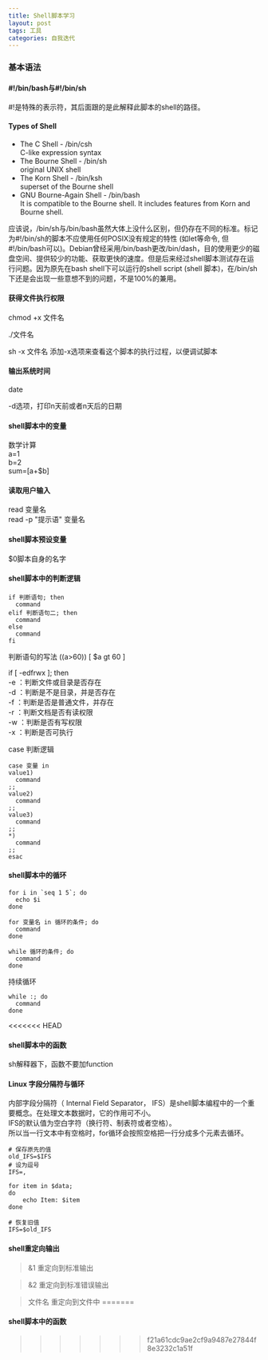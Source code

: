 ```yaml
---
title: Shell脚本学习
layout: post
tags: 工具
categories: 自我迭代
---
```

### 基本语法

#### #!/bin/bash与#!/bin/sh
 #!是特殊的表示符，其后面跟的是此解释此脚本的shell的路径。


#### Types of Shell
* The C Shell -  /bin/csh  
C-like expression syntax
* The Bourne Shell - /bin/sh  
original UNIX shell
* The Korn Shell - /bin/ksh  
superset of the Bourne shell
* GNU Bourne-Again Shell - /bin/bash  
It is compatible to the Bourne shell. It includes features from Korn 
and Bourne shell.

应该说，/bin/sh与/bin/bash虽然大体上没什么区别，但仍存在不同的标准。标记为#!/bin/sh的脚本不应使用任何POSIX没有规定的特性 (如let等命令, 但#!/bin/bash可以)。Debian曾经采用/bin/bash更改/bin/dash，目的使用更少的磁盘空间、提供较少的功能、获取更快的速度。但是后来经过shell脚本测试存在运行问题。因为原先在bash shell下可以运行的shell script (shell 脚本)，在/bin/sh下还是会出现一些意想不到的问题，不是100%的兼用。

#### 获得文件执行权限
chmod +x 文件名

./文件名

sh -x 文件名   添加-x选项来查看这个脚本的执行过程，以便调试脚本

#### 输出系统时间
date

-d选项，打印n天前或者n天后的日期

#### shell脚本中的变量

数学计算  
a=1  
b=2  
sum=$[$a+$b]

#### 读取用户输入
read 变量名  
read -p "提示语" 变量名  

#### shell脚本预设变量
$0脚本自身的名字

#### shell脚本中的判断逻辑
```shell
if 判断语句; then  
  command  
elif 判断语句二; then  
  command  
else  
  command  
fi
```

判断语句的写法
((a>60)) [ $a gt 60 ]

if [ -edfrwx ]; then  
-e ：判断文件或目录是否存在  
-d ：判断是不是目录，并是否存在  
-f ：判断是否是普通文件，并存在  
-r ：判断文档是否有读权限  
-w ：判断是否有写权限  
-x ：判断是否可执行  

case 判断逻辑  

```shell
case 变量 in
value1)  
  command  
;;  
value2)  
  command  
;;  
value3)  
  command  
;;  
*)  
  command  
;;  
esac
```
#### shell脚本中的循环
```shell
for i in `seq 1 5`; do
  echo $i
done
```

```shell
for 变量名 in 循环的条件; do
  command
done
```

```shell
while 循环的条件; do
  command
done
```

持续循环
```shell
while :; do
  command
done
```

<<<<<<< HEAD
#### shell脚本中的函数
sh解释器下，函数不要加function

#### Linux 字段分隔符与循环
内部字段分隔符（ Internal Field Separator， IFS）是shell脚本编程中的一个重要概念。在处理文本数据时，它的作用可不小。  
IFS的默认值为空白字符（换行符、制表符或者空格）。  
所以当一行文本中有空格时，for循环会按照空格把一行分成多个元素去循环。
```shell
# 保存原先的值
old_IFS=$IFS		
# 设为逗号
IFS=,			

for item in $data;
do
    echo Item: $item
done

# 恢复旧值
IFS=$old_IFS		
```

#### shell重定向输出
>&1 重定向到标准输出

>&2 重定向到标准错误输出

>文件名 重定向到文件中
=======
#### shell脚本中的函数
>>>>>>> f21a61cdc9ae2cf9a9487e27844f8e3232c1a51f
